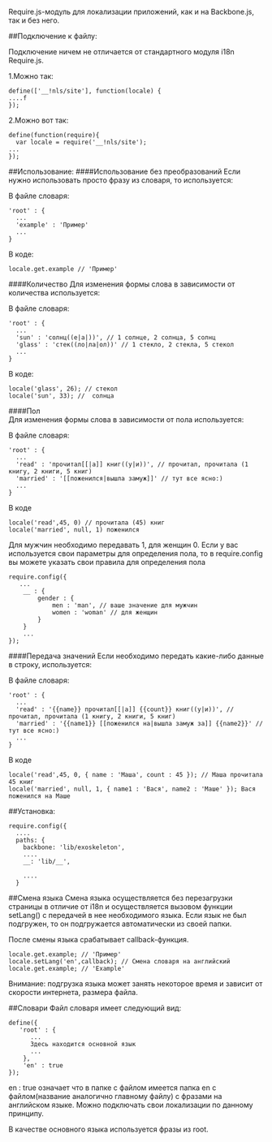 Require.js-модуль для локализации приложений, как и на Backbone.js, так и без него.

##Подключение к файлу:

Подключение ничем не отличается от стандартного модуля i18n Require.js. 

1.Можно так:

    define(['__!nls/site'], function(locale) {
    ....f
    });

2.Можно вот так:

    define(function(require){
      var locale = require('__!nls/site');
    ...
    });

##Использование:
####Использование без преобразований
Если нужно использовать просто фразу из словаря, то используется:

В файле словаря:

    'root' : {
      ...
      'example' : 'Пример'
      ...
    }

В коде:

    locale.get.example // 'Пример'

####Количество
Для изменения формы слова в зависимости от количества используется:

В файле словаря:

    'root' : {
      ...
      'sun' : 'солнц((е|а|))', // 1 солнце, 2 солнца, 5 солнц
      'glass' : 'стек((ло|ла|ол))' // 1 стекло, 2 стекла, 5 стекол
      ...
    }

В коде:

    locale('glass', 26); // стекол
    locale('sun', 33); //  солнца

####Пол    
Для изменения формы слова в зависимости от пола используется:

В файле словаря:

    'root' : {
      ...
      'read' : 'прочитал[[|а]] книг((у|и))', // прочитал, прочитала (1 книгу, 2 книги, 5 книг)
      'married' : '[[поженился|вышла замуж]]' // тут все ясно:) 
      ...
    }

В коде

    locale('read',45, 0) // прочитала (45) книг
    locale('married', null, 1) поженился

Для мужчин необходимо передавать 1, для женщин 0. Если у вас используется свои параметры для определения пола, то в require.config вы можете указать свои правила для определения пола

    require.config({
       ...
        __ : {
            gender : {
                men : 'man', // ваше значение для мужчин
                women : 'woman' // для женщин
            }
        }
        ...
    });

####Передача значений
Если необходимо передать какие-либо данные в строку, используется:

В файле словаря:

    'root' : {
      ...
      'read' : '{{name}} прочитал[[|а]] {{count}} книг((у|и))', // прочитал, прочитала (1 книгу, 2 книги, 5 книг)
      'married' : '{{name1}} [[поженился на|вышла замуж за]] {{name2}}' // тут все ясно:) 
      ...
    }

В коде

    locale('read',45, 0, { name : 'Маша', count : 45 }); // Маша прочитала 45 книг
    locale('married', null, 1, { name1 : 'Вася', name2 : 'Маше' }); Вася поженился на Маше

##Установка:

    require.config({
      ....
      paths: {
        backbone: 'lib/exoskeleton',
        ....
        __: 'lib/__',

        ....
      }


##Смена языка
Смена языка осуществляется без перезагрузки страницы в отличие от i18n и осуществляется вызовом функции setLang() с передачей в нее необходимого языка.
Если язык не был подгружен, то он подгружается автоматически из своей папки.

После смены языка срабатывает callback-функция.

    locale.get.example; // 'Пример'
    locale.setLang('en',callback); // Смена словаря на английский
    locale.get.example; // 'Example'
    
Внимание: подгрузка языка может занять некоторое время и зависит от скорости интернета, размера файла.

##Словари
Файл словаря имеет следующий вид:

    define({
       'root' : {
          ...
          Здесь находится основной язык
          ...
        },
        'en' : true
    });

en : true означает что в папке с файлом имеется папка en с файлом(название аналогично главному файлу) с фразами на английском языке. Можно подключать свои локализации по данному принципу.

В качестве основного языка используется фразы из root.
